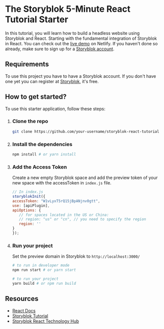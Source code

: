 # The Storyblok 5-Minute React Tutorial Starter

In this tutorial, you will learn how to build a headless website using Storyblok and React. Starting with the fundamental integration of Storyblok in React. You can check out the [live demo](https://storyblok-react-5-min-tutorial.netlify.app) on Netlify.  If you haven't done so already, make sure to sign up for a [Storyblok account](https://app.storyblok.com/#/me/spaces).

## Requirements
To use this project you have to have a Storyblok account. If you don't have one yet you can register at [Storyblok](https://www.storyblok.com/), it's free.

## How to get started?

To use this starter application, follow these steps:

1. ### Clone the repo

   ```bash
   git clone https://github.com/your-username/storyblok-react-tutorial-starter.git
   ```

2. ### Install the dependencies 
   ```bash
   npm install # or yarn install
   ```

3. ### Add the Access Token
    Create a new empty Storyblok space and add the preview token of your new space with the accessToken in `index.js` file.
   
   ```javascript
   // In index.js
   storyblokInit({
   accessToken: "W1vLyxT5rQ15jBpANjnv0gtt",
   use: [apiPlugin],
   apiOptions: {
      // for spaces located in the US or China:
      // region: "us" or "cn", // you need to specify the region
      region: ''
   }
   });
   ```

4. ### Run your project 
   Set the preview domain in Storyblok to `http://localhost:3000/`
    ```bash
    # to run in developer mode
    npm run start # or yarn start
    ```
   
   ```bash
   # to run your project 
   yarn build # or npm run build 
   ```

## Resources
- [React Docs](https://react.dev/)
- [Storyblok Tutorial](https://www.storyblok.com/tp/add-a-headless-cms-to-react-in-5-minutes)
- [Storyblok React Technology Hub](https://www.storyblok.com/technologies#react)
